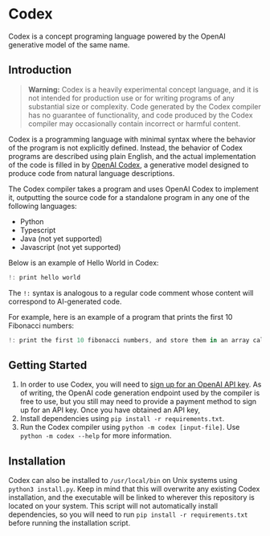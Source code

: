# Codex

Codex is a concept programing language powered by the OpenAI generative model of the same name.

## Introduction

> **Warning:** Codex is a heavily experimental concept language, and it is not intended for production use or for writing programs of any substantial size or complexity. Code generated by the Codex compiler has no guarantee of functionality, and code produced by the Codex compiler may occasionally contain incorrect or harmful content.

Codex is a programming language with minimal syntax where the behavior of the program is not explicitly defined. Instead, the behavior of Codex programs are described using plain English, and the actual implementation of the code is filled in by [OpenAI Codex](https://openai.com/blog/openai-codex/), a generative model designed to produce code from natural language descriptions.

The Codex compiler takes a program and uses OpenAI Codex to implement it, outputting the source code for a standalone program in any one of the following languages:

-   Python
-   Typescript
-   Java (not yet supported)
-   Javascript (not yet supported)

Below is an example of Hello World in Codex:

```rust
!: print hello world
```

The `!:` syntax is analogous to a regular code comment whose content will correspond to AI-generated code.

For example, here is an example of a program that prints the first 10 Fibonacci numbers:

```rust
!: print the first 10 fibonacci numbers, and store them in an array called fibs
```

## Getting Started

1. In order to use Codex, you will need to [sign up for an OpenAI API key](https://platform.openai.com/account/api-keys). As of writing, the OpenAI code generation endpoint used by the compiler is free to use, but you still may need to provide a payment method to sign up for an API key. Once you have obtained an API key,
2. Install dependencies using `pip install -r requirements.txt`.
3. Run the Codex compiler using `python -m codex [input-file]`. Use `python -m codex --help` for more information.


## Installation

Codex can also be installed to `/usr/local/bin` on Unix systems using `python3 install.py`. Keep in mind that this will overwrite any existing Codex installation, and the executable will be linked to wherever this repository is located on your system. This script will not automatically install dependencies, so you will need to run `pip install -r requirements.txt` before running the installation script.